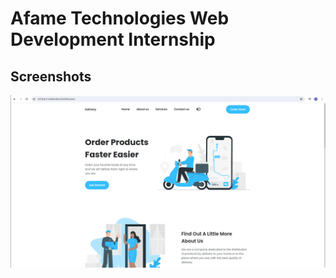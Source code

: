 # Afame Technologies Web Development Internship
## Screenshots
![alt text](https://github.com/ekluvya/Afame_Technologies/blob/main/SSLight.png)

